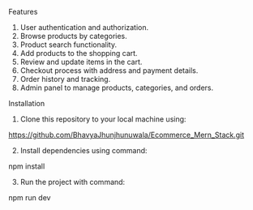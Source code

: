 Features

1. User authentication and authorization.
2. Browse products by categories.
3. Product search functionality.
4. Add products to the shopping cart.
5. Review and update items in the cart.
6. Checkout process with address and payment details.
7. Order history and tracking.
8. Admin panel to manage products, categories, and orders.


Installation
1. Clone this repository to your local machine using:

https://github.com/BhavyaJhunjhunuwala/Ecommerce_Mern_Stack.git


2. Install dependencies using command:

npm install

3. Run the project with command:

npm run dev